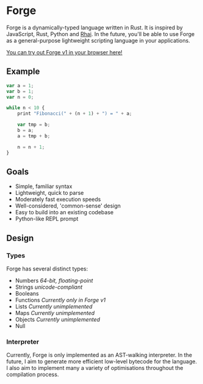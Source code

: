 # Forge

Forge is a dynamically-typed language written in Rust. It is inspired by JavaScript, Rust, Python and [Rhai](https://github.com/jonathandturner/rhai).
In the future, you'll be able to use Forge as a general-purpose lightweight scripting language in your applications.

[You can try out Forge v1 in your browser here!](https://forge.jsbarretto.com)

## Example

```js
var a = 1;
var b = 1;
var n = 0;

while n < 10 {
	print "Fibonacci(" + (n + 1) + ") = " + a;

	var tmp = b;
	b = a;
	a = tmp + b;

	n = n + 1;
}
```

## Goals

- Simple, familiar syntax
- Lightweight, quick to parse
- Moderately fast execution speeds
- Well-considered, 'common-sense' design
- Easy to build into an existing codebase
- Python-like REPL prompt

## Design

### Types

Forge has several distinct types:

- Numbers *64-bit, floating-point*
- Strings *unicode-compliant*
- Booleans
- Functions *Currently only in Forge v1*
- Lists *Currently unimplemented*
- Maps *Currently unimplemented*
- Objects *Currently unimplemented*
- Null

### Interpreter

Currently, Forge is only implemented as an AST-walking interpreter.
In the future, I aim to generate more efficient low-level bytecode for the language.
I also aim to implement many a variety of optimisations throughout the compilation process.
